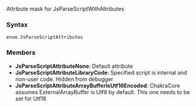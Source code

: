 Attribute mask for JsParseScriptWithAttributes
### Syntax 
```
enum JsParseScriptAttributes 
```
### Members 
* __JsParseScriptAttributeNone__: Default attribute
* __JsParseScriptAttributeLibraryCode__: Specified script is internal and non-user code. Hidden from debugger
* __JsParseScriptAttributeArrayBufferIsUtf16Encoded__: ChakraCore assumes ExternalArrayBuffer is Utf8 by default. This one needs to be set for Utf16
